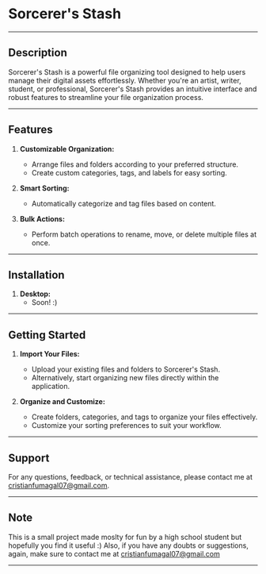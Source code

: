 # Sorcerer's Stash

---

## Description

Sorcerer's Stash is a powerful file organizing tool designed to help users manage their digital assets effortlessly. Whether you're an artist, writer, student, or professional, Sorcerer's Stash provides an intuitive interface and robust features to streamline your file organization process.

---

## Features

1. **Customizable Organization:**
   - Arrange files and folders according to your preferred structure.
   - Create custom categories, tags, and labels for easy sorting.

2. **Smart Sorting:**
   - Automatically categorize and tag files based on content.

4. **Bulk Actions:**
   - Perform batch operations to rename, move, or delete multiple files at once.

---

## Installation

1. **Desktop:**
   - Soon! :)
---

## Getting Started

1. **Import Your Files:**
   - Upload your existing files and folders to Sorcerer's Stash.
   - Alternatively, start organizing new files directly within the application.

2. **Organize and Customize:**
   - Create folders, categories, and tags to organize your files effectively.
   - Customize your sorting preferences to suit your workflow.

---

## Support

For any questions, feedback, or technical assistance, please contact me at cristianfumagal07@gmail.com.

---


## Note

This is a small project made moslty for fun by a high school student but hopefully you find it useful :)
Also, if you have any doubts or suggestions, again, make sure to contact me at cristianfumagal07@gmail.com

---
